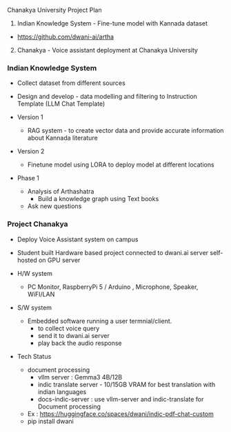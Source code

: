 Chanakya University Project Plan

1. Indian Knowledge System - Fine-tune model with Kannada dataset
  - https://github.com/dwani-ai/artha
2. Chanakya - Voice assistant deployment at Chanakya University

### Indian Knowledge System
- Collect dataset from different sources
- Design and develop - data modelling and filtering to Instruction Template (LLM Chat Template)
- Version 1 
  - RAG system - to create vector data and provide accurate information about Kannada literature
- Version 2
  - Finetune model using LORA to deploy model at different locations

- Phase 1
  - Analysis of Arthashatra
    - Build a knowledge graph using Text books
  - Ask new questions

### Project Chanakya
- Deploy Voice Assistant system on campus
- Student built Hardware based project connected to dwani.ai server self-hosted on GPU server
- H/W system    
  - PC Monitor, RaspberryPi 5 / Arduino , Microphone, Speaker, WiFI/LAN
- S/W system
  - Embedded software running a user termnial/client.
    - to collect voice query
    - send it to dwani.ai server
    - play back the audio response 



- Tech Status
  - document processing
    - vllm server : Gemma3 4B/12B
    - indic translate server - 10/15GB VRAM for best translation with indian languages
    - docs-indic-server : use vllm-server and indic-translate for Document processing
  - Ex : https://huggingface.co/spaces/dwani/indic-pdf-chat-custom
  - pip install dwani